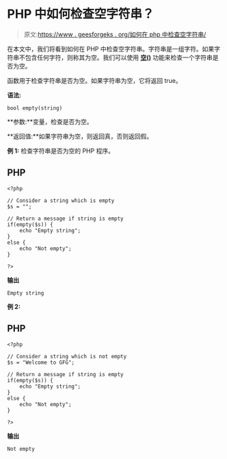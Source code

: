 # PHP 中如何检查空字符串？

> 原文:[https://www . geesforgeks . org/如何在 php 中检查空字符串/](https://www.geeksforgeeks.org/how-to-check-for-empty-string-in-php/)

在本文中，我们将看到如何在 PHP 中检查空字符串。字符串是一组字符。如果字符串不包含任何字符，则称其为空。我们可以使用 [**空()**](https://www.geeksforgeeks.org/php-empty-function/) 功能来检查一个字符串是否为空。

函数用于检查字符串是否为空。如果字符串为空，它将返回 true。

**语法:**

```
bool empty(string)
```

**参数:**变量，检查是否为空。

**返回值:**如果字符串为空，则返回真，否则返回假。

**例 1:** 检查字符串是否为空的 PHP 程序。

## PHP

```
<?php

// Consider a string which is empty
$s = "";

// Return a message if string is empty
if(empty($s)) {
    echo "Empty string";
}
else {
    echo "Not empty";
}

?>
```

**输出**

```
Empty string
```

**例 2:**

## PHP

```
<?php

// Consider a string which is not empty
$s = "Welcome to GFG";

// Return a message if string is empty
if(empty($s)) {
    echo "Empty string";
}
else {
    echo "Not empty";
}

?>
```

**输出**

```
Not empty
```